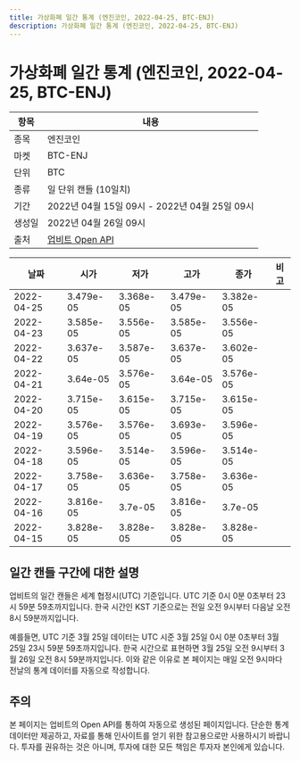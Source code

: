```yaml
---
title: 가상화폐 일간 통계 (엔진코인, 2022-04-25, BTC-ENJ)
description: 가상화폐 일간 통계 (엔진코인, 2022-04-25, BTC-ENJ)
---
```



가상화폐 일간 통계 (엔진코인, 2022-04-25, BTC-ENJ)
===

|항목|내용|
|--|--|
|종목|엔진코인|
|마켓|BTC-ENJ|
|단위|BTC|
|종류|일 단위 캔들 (10일치)|
|기간|2022년 04월 15일 09시 - 2022년 04월 25일 09시|
|생성일|2022년 04월 26일 09시|
|출처|[업비트 Open API](https://docs.upbit.com)|


|날짜|시가|저가|고가|종가|비고|
|--|--|--|--|--|--|
|2022-04-25|3.479e-05|3.368e-05|3.479e-05|3.382e-05|    |
|2022-04-23|3.585e-05|3.556e-05|3.585e-05|3.556e-05|    |
|2022-04-22|3.637e-05|3.587e-05|3.637e-05|3.602e-05|    |
|2022-04-21|3.64e-05|3.576e-05|3.64e-05|3.576e-05|    |
|2022-04-20|3.715e-05|3.615e-05|3.715e-05|3.615e-05|    |
|2022-04-19|3.576e-05|3.576e-05|3.693e-05|3.596e-05|    |
|2022-04-18|3.596e-05|3.514e-05|3.596e-05|3.514e-05|    |
|2022-04-17|3.758e-05|3.636e-05|3.758e-05|3.636e-05|    |
|2022-04-16|3.816e-05|3.7e-05|3.816e-05|3.7e-05|    |
|2022-04-15|3.828e-05|3.828e-05|3.828e-05|3.828e-05|    |


일간 캔들 구간에 대한 설명
---


업비트의 일간 캔들은 세계 협정시(UTC) 기준입니다. 
UTC 기준 0시 0분 0초부터 23시 59분 59초까지입니다. 
한국 시간인 KST 기준으로는 전일 오전 9시부터 다음날 오전 8시 59분까지입니다. 


예를들면, UTC 기준 3월 25일 데이터는 UTC 시준 3월 25일 0시 0분 0초부터 3월 25일 23시 59분 59초까지입니다. 
한국 시간으로 표현하면 3월 25일 오전 9시부터 3월 26일 오전 8시 59분까지입니다. 
이와 같은 이유로 본 페이지는 매일 오전 9시마다 전날의 통계 데이터를 자동으로 작성합니다. 


주의
---


본 페이지는 업비트의 Open API를 통하여 자동으로 생성된 페이지입니다. 
단순한 통계 데이터만 제공하고, 자료를 통해 인사이트를 얻기 위한 참고용으로만 사용하시기 바랍니다. 
투자를 권유하는 것은 아니며, 투자에 대한 모든 책임은 투자자 본인에게 있습니다. 
